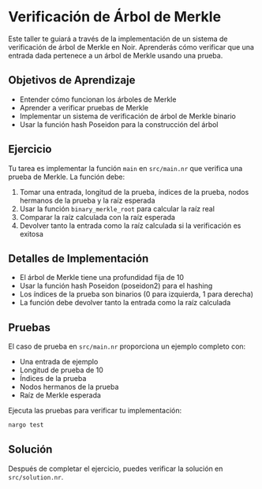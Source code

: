 # Verificación de Árbol de Merkle

Este taller te guiará a través de la implementación de un sistema de verificación de árbol de Merkle en Noir. Aprenderás cómo verificar que una entrada dada pertenece a un árbol de Merkle usando una prueba.

## Objetivos de Aprendizaje

- Entender cómo funcionan los árboles de Merkle
- Aprender a verificar pruebas de Merkle
- Implementar un sistema de verificación de árbol de Merkle binario
- Usar la función hash Poseidon para la construcción del árbol

## Ejercicio

Tu tarea es implementar la función `main` en `src/main.nr` que verifica una prueba de Merkle. La función debe:

1. Tomar una entrada, longitud de la prueba, índices de la prueba, nodos hermanos de la prueba y la raíz esperada
2. Usar la función `binary_merkle_root` para calcular la raíz real
3. Comparar la raíz calculada con la raíz esperada
4. Devolver tanto la entrada como la raíz calculada si la verificación es exitosa

## Detalles de Implementación

- El árbol de Merkle tiene una profundidad fija de 10
- Usar la función hash Poseidon (poseidon2) para el hashing
- Los índices de la prueba son binarios (0 para izquierda, 1 para derecha)
- La función debe devolver tanto la entrada como la raíz calculada

## Pruebas

El caso de prueba en `src/main.nr` proporciona un ejemplo completo con:
- Una entrada de ejemplo
- Longitud de prueba de 10
- Índices de la prueba
- Nodos hermanos de la prueba
- Raíz de Merkle esperada

Ejecuta las pruebas para verificar tu implementación:
```bash
nargo test
```

## Solución

Después de completar el ejercicio, puedes verificar la solución en `src/solution.nr`. 